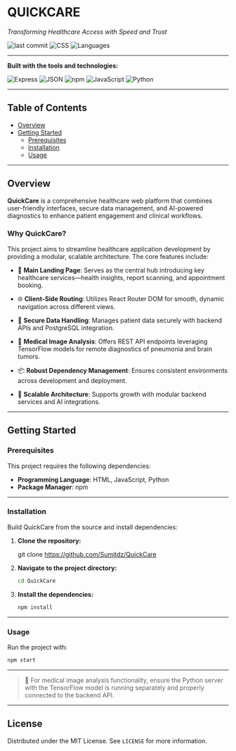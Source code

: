 # QUICKCARE

_Transforming Healthcare Access with Speed and Trust_

![last commit](https://img.shields.io/github/last-commit/your-username/quickcare?label=last%20commit)
![CSS](https://img.shields.io/badge/css-29.7%25-blue)
![Languages](https://img.shields.io/badge/languages-4-brightgreen)

---

**Built with the tools and technologies:**

![Express](https://img.shields.io/badge/EX-Express-black)
![JSON](https://img.shields.io/badge/-JSON-black)
![npm](https://img.shields.io/badge/npm-red)
![JavaScript](https://img.shields.io/badge/-JavaScript-yellow)
![Python](https://img.shields.io/badge/-Python-blue)

---

## Table of Contents

- [Overview](#overview)
- [Getting Started](#getting-started)
  - [Prerequisites](#prerequisites)
  - [Installation](#installation)
  - [Usage](#usage)

---

## Overview

**QuickCare** is a comprehensive healthcare web platform that combines user-friendly interfaces, secure data management, and AI-powered diagnostics to enhance patient engagement and clinical workflows.

### Why QuickCare?

This project aims to streamline healthcare application development by providing a modular, scalable architecture. The core features include:

- 🧠 **Main Landing Page**: Serves as the central hub introducing key healthcare services—health insights, report scanning, and appointment booking.

- 🌐 **Client-Side Routing**: Utilizes React Router DOM for smooth, dynamic navigation across different views.

- 🔐 **Secure Data Handling**: Manages patient data securely with backend APIs and PostgreSQL integration.

- 🩻 **Medical Image Analysis**: Offers REST API endpoints leveraging TensorFlow models for remote diagnostics of pneumonia and brain tumors.

- 📦 **Robust Dependency Management**: Ensures consistent environments across development and deployment.

- 🚀 **Scalable Architecture**: Supports growth with modular backend services and AI integrations.

---

## Getting Started

### Prerequisites

This project requires the following dependencies:

- **Programming Language**: HTML, JavaScript, Python  
- **Package Manager**: npm

---

### Installation

Build QuickCare from the source and install dependencies:

1. **Clone the repository:**


   git clone https://github.com/Sumitdz/QuickCare


2. **Navigate to the project directory:**

   ```bash
   cd QuickCare
   ```

3. **Install the dependencies:**

   ```bash
   npm install
   ```

---

### Usage

Run the project with:

```bash
npm start
```

---

> 📌 For medical image analysis functionality, ensure the Python server with the TensorFlow model is running separately and properly connected to the backend API.

---

## License

Distributed under the MIT License. See `LICENSE` for more information.


